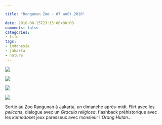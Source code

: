 ```yaml
---

title: "Rangunan Zoo - 07 août 2010"

date: 2010-08-15T23:15:00+00:00
comments: false
categories: 
- life
tags:
- indonesia
- jakarta
- nature
---
```

![](20100807-001.jpg)

![](20100807-003.jpg)

![](20100807-004.jpg)

![](20100807-007.jpg)

Sortie au Zoo Rangunan à Jakarta, un dimanche après-midi. Flirt avec les *pelicans*, dialogue avec un *Gracula religiosa*, flashback préhistorique avec les *komodos*et jeux paresseux avec monsieur l'*Orang Hutan...*

